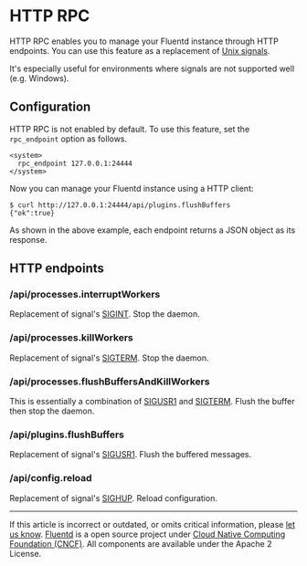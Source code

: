 # HTTP RPC

HTTP RPC enables you to manage your Fluentd instance through HTTP
endpoints. You can use this feature as a replacement of [Unix signals](/articles/signals.md).

It's especially useful for environments where signals are not supported
well (e.g. Windows).


## Configuration

HTTP RPC is not enabled by default. To use this feature, set the
`rpc_endpoint` option as follows.

``` {.CodeRay}
<system>
  rpc_endpoint 127.0.0.1:24444
</system>
```

Now you can manage your Fluentd instance using a HTTP client:

``` {.CodeRay}
$ curl http://127.0.0.1:24444/api/plugins.flushBuffers
{"ok":true}
```

As shown in the above example, each endpoint returns a JSON object as
its response.


## HTTP endpoints


### /api/processes.interruptWorkers

Replacement of signal's [SIGINT](/articles/signals.md/#sigint-or-sigterm). Stop the
daemon.


### /api/processes.killWorkers

Replacement of signal's [SIGTERM](/articles/signals.md/#sigint-or-sigterm). Stop the
daemon.


### /api/processes.flushBuffersAndKillWorkers

This is essentially a combination of [SIGUSR1](/articles/signals.md/#sigusr1) and
[SIGTERM](/articles/signals.md/#sigint-or-sigterm). Flush the buffer then stop the
daemon.


### /api/plugins.flushBuffers

Replacement of signal's [SIGUSR1](/articles/signals.md/#sigusr1). Flush the buffered
messages.


### /api/config.reload

Replacement of signal's [SIGHUP](/articles/signals.md/#sighup). Reload configuration.


------------------------------------------------------------------------

If this article is incorrect or outdated, or omits critical information, please [let us know](https://github.com/fluent/fluentd-docs/issues?state=open).
[Fluentd](http://www.fluentd.org/) is a open source project under [Cloud Native Computing Foundation (CNCF)](https://cncf.io/). All components are available under the Apache 2 License.
